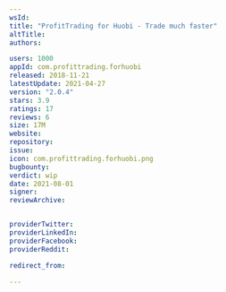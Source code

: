 ```yaml
---
wsId: 
title: "ProfitTrading for Huobi - Trade much faster"
altTitle: 
authors:

users: 1000
appId: com.profittrading.forhuobi
released: 2018-11-21
latestUpdate: 2021-04-27
version: "2.0.4"
stars: 3.9
ratings: 17
reviews: 6
size: 17M
website: 
repository: 
issue: 
icon: com.profittrading.forhuobi.png
bugbounty: 
verdict: wip
date: 2021-08-01
signer: 
reviewArchive:


providerTwitter: 
providerLinkedIn: 
providerFacebook: 
providerReddit: 

redirect_from:

---
```



